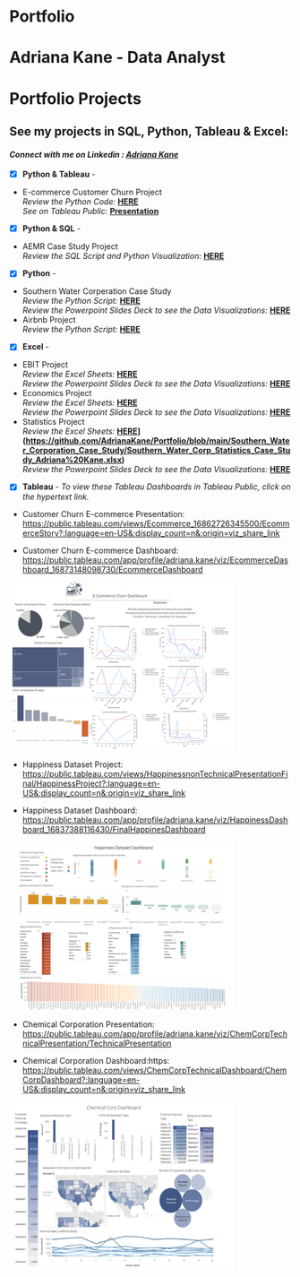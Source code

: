 # Portfolio
# Adriana Kane - Data Analyst
# Portfolio Projects
## See my projects in SQL, Python, Tableau & Excel: <br />
#### *Connect with me on Linkedin : [Adriana Kane](www.linkedin.com/in/adriana-kane/)* <br />



- [x] **Python & Tableau** -
- E-commerce Customer Churn Project<br />
*Review the Python Code:* **[HERE](https://github.com/AdrianaKane/Portfolio/blob/main/Customer_Churn_Notebook_Project/Customer_Churn_Notebook_Final.ipynb)**<br />
*See on Tableau Public:* **[Presentation](https://public.tableau.com/views/Ecommerce_16862726345500/EcommerceStory?:language=en-US&:display_count=n&:origin=viz_share_link)**<br />

- [x] **Python & SQL** - 
- AEMR Case Study Project <br />
*Review the SQL Script and Python Visualization:* **[HERE](https://github.com/AdrianaKane/Portfolio/blob/main/AEMO_SQL_Case_Study/AEMO%20CASE%20STUDY%20FINAL%202.ipynb)**<br />

- [x] **Python** - 
- Southern Water Corperation Case Study <br />
*Review the Python Script:* **[HERE](https://github.com/AdrianaKane/Portfolio/blob/main/Southern_Water_Corporation_Case_Study/Southern_Water_Corp_OLS_Case.ipynb)**<br />
*Review the Powerpoint Slides Deck to see the Data Visualizations:* **[HERE](https://github.com/AdrianaKane/Portfolio/blob/main/Southern_Water_Corporation_Case_Study/Southern_Water_Corp_Statistics_Student_Reference_%20Adriana%20Kane.pptx)**<br />
- Airbnb Project <br />
*Review the Python Script:* **[HERE](https://github.com/AdrianaKane/Portfolio/blob/main/Airbnb_Case_Study/Airbnb%20Case%20Study%20Jupyter.ipynb)**<br />

- [x] **Excel** -
- EBIT Project <br />
*Review the Excel Sheets:* **[HERE](https://github.com/AdrianaKane/Portfolio/blob/main/Southern_Water_Corporation_Case_Study/Southern%20Water%20Corp%20EBIT%20Analysis%20(Adriana%20Kane).xlsx)**<br />
*Review the Powerpoint Slides Deck to see the Data Visualizations:* **[HERE](https://github.com/AdrianaKane/Portfolio/blob/main/Southern_Water_Corporation_Case_Study/Presentation%20Southern%20Water%20Corp%20EBIT%20%5BAdriana%20Kane%5D.pptx)**<br />
- Economics Project <br />
*Review the Excel Sheets:* **[HERE](https://github.com/AdrianaKane/Portfolio/blob/main/Southern_Water_Corporation_Case_Study/Presentation%20Southern%20Water%20Corp%20Economics%20%5BAdriana%20Kane%5D%20pptx.pptx)**<br />
*Review the Powerpoint Slides Deck to see the Data Visualizations:* **[HERE](https://github.com/AdrianaKane/Portfolio/blob/main/Southern_Water_Corporation_Case_Study/Presentation%20Southern%20Water%20Corp%20Economics%20%5BAdriana%20Kane%5D%20pptx.pptx)**<br />
- Statistics Project <br />
*Review the Excel Sheets:* **[HERE]([)](https://github.com/AdrianaKane/Portfolio/blob/main/Southern_Water_Corporation_Case_Study/Southern_Water_Corp_Statistics_Case_Study_Adriana%20Kane.xlsx)**<br />
*Review the Powerpoint Slides Deck to see the Data Visualizations:* **[HERE](https://github.com/AdrianaKane/Portfolio/blob/main/Southern_Water_Corporation_Case_Study/Southern_Water_Corp_Statistics_Student_Reference_%20Adriana%20Kane.pptx)**<br />

- [x] **Tableau** - 
*To view these Tableau Dashboards in Tableau Public, click on the hypertext link.*

- Customer Churn E-commerce Presentation:  https://public.tableau.com/views/Ecommerce_16862726345500/EcommerceStory?:language=en-US&:display_count=n&:origin=viz_share_link

- Customer Churn E-commerce Dashboard: https://public.tableau.com/app/profile/adriana.kane/viz/EcommerceDashboard_16873148098730/EcommerceDashboard

<img src="https://github.com/AdrianaKane/Images/blob/main/Screen%20Shot%202023-06-22%20at%208.32.31%20PM.png" width="400" height="300" allow="autoplay">

- Happiness Dataset Project: https://public.tableau.com/views/HappinessnonTechnicalPresentationFinal/HappinessProject?:language=en-US&:display_count=n&:origin=viz_share_link  

- Happiness Dataset Dashboard: https://public.tableau.com/app/profile/adriana.kane/viz/HappinessDashboard_16837388116430/FinalHappinesDashboard

<img src="https://github.com/AdrianaKane/Images/blob/main/Screen%20Shot%202023-06-23%20at%2010.35.04%20AM.png" width="400" height="300" allow="autoplay"> 

- Chemical Corporation Presentation: https://public.tableau.com/app/profile/adriana.kane/viz/ChemCorpTechnicalPresentation/TechnicalPresentation

- Chemical Corporation Dashboard:https: https://public.tableau.com/views/ChemCorpTechnicalDashboard/ChemCorpDashboard?:language=en-US&:display_count=n&:origin=viz_share_link
  
<img src="https://github.com/AdrianaKane/Images/blob/main/Screen%20Shot%202023-06-23%20at%2010.35.50%20AM.png" width="400" height="300" allow="autoplay">



